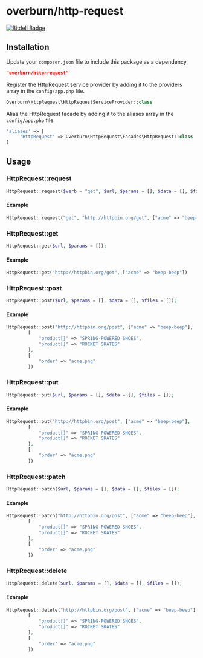 # overburn/http-request

[![Bitdeli Badge](https://d2weczhvl823v0.cloudfront.net/overburn/laravel-http-request/trend.png)](https://bitdeli.com/free "Bitdeli Badge")

## Installation

Update your `composer.json` file to include this package as a dependency
```json
"overburn/http-request"
```

Register the HttpRequest service provider by adding it to the providers array in the `config/app.php` file.
```php
Overburn\HttpRequest\HttpRequestServiceProvider::class
```

Alias the HttpRequest facade by adding it to the aliases array in the `config/app.php` file.
```php
'aliases' => [
     'HttpRequest' => Overburn\HttpRequest\Facades\HttpRequest::class
]
```

## Usage


### HttpRequest::request
```php
HttpRequest::request($verb = "get", $url, $params = [], $data = [], $files = []);
```

#### Example
```php
HttpRequest::request("get", "http://httpbin.org/get", ["acme" => "beep-beep"])
```


### HttpRequest::get
```php
HttpRequest::get($url, $params = []);
```

#### Example
```php
HttpRequest::get("http://httpbin.org/get", ["acme" => "beep-beep"])
```


### HttpRequest::post
```php
HttpRequest::post($url, $params = [], $data = [], $files = []);
```

#### Example
```php
HttpRequest::post("http://httpbin.org/post", ["acme" => "beep-beep"], 
		[
			"product[]" => "SPRING-POWERED SHOES",
			"product[]" => "ROCKET SKATES"
		],
		[
			"order" => "acme.png"
		])
```


### HttpRequest::put
```php
HttpRequest::put($url, $params = [], $data = [], $files = []);
```

#### Example
```php
HttpRequest::put("http://httpbin.org/post", ["acme" => "beep-beep"], 
		[
			"product[]" => "SPRING-POWERED SHOES",
			"product[]" => "ROCKET SKATES"
		],
		[
			"order" => "acme.png"
		])
```


### HttpRequest::patch
```php
HttpRequest::patch($url, $params = [], $data = [], $files = []);
```

#### Example
```php
HttpRequest::patch("http://httpbin.org/post", ["acme" => "beep-beep"], 
		[
			"product[]" => "SPRING-POWERED SHOES",
			"product[]" => "ROCKET SKATES"
		],
		[
			"order" => "acme.png"
		])
```


### HttpRequest::delete
```php
HttpRequest::delete($url, $params = [], $data = [], $files = []);
```

#### Example
```php
HttpRequest::delete("http://httpbin.org/post", ["acme" => "beep-beep"], 
		[
			"product[]" => "SPRING-POWERED SHOES",
			"product[]" => "ROCKET SKATES"
		],
		[
			"order" => "acme.png"
		])
```